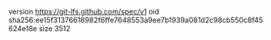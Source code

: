 version https://git-lfs.github.com/spec/v1
oid sha256:ee15f31376618982f6ffe7648553a9ee7b1939a081d2c98cb550c8f45624e18e
size 3512
